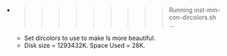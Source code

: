 * >>>>>>>>> Running inst-min-con-dircolors.sh ...
  * Set dircolors to use  to make ls more beautiful.
  * Disk size = 1293432K. Space Used = 28K.
